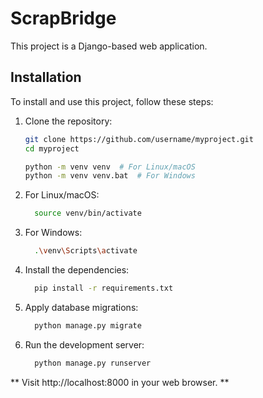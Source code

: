 # ScrapBridge

This project is a Django-based web application.

## Installation

To install and use this project, follow these steps:

1. Clone the repository:
   ```bash
   git clone https://github.com/username/myproject.git
   cd myproject

   python -m venv venv  # For Linux/macOS
   python -m venv venv.bat  # For Windows
   
2. For Linux/macOS:
    ```bash
      source venv/bin/activate

3. For Windows:
    ```bash
      .\venv\Scripts\activate

4. Install the dependencies:
    ```bash
      pip install -r requirements.txt

5. Apply database migrations:
    ```bash
      python manage.py migrate
    
6. Run the development server:
    ```bash
      python manage.py runserver
    
** Visit http://localhost:8000 in your web browser. **
